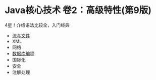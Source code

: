 #   Java核心技术 卷2：高级特性(第9版)

4星！介绍语法比较全，入门经典

-   [流与文件](s2s1.md)
-   XML
-   网络
-   [数据库编程](s2s4.md)
-   国际化
-   安全
-   注解处理

